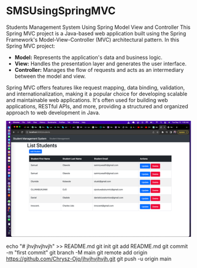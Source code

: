 # SMSUsingSpringMVC
Students Management System Using Spring Model View and Controller
This Spring MVC project is a Java-based web application built using the Spring Framework's Model-View-Controller (MVC) architectural pattern. In this Spring MVC project:

- **Model:** Represents the application's data and business logic.
- **View:** Handles the presentation layer and generates the user interface.
- **Controller:** Manages the flow of requests and acts as an intermediary between the model and view.

Spring MVC offers features like request mapping, data binding, validation, and internationalization, making it a popular choice for developing scalable and maintainable web applications. It's often used for building web applications, RESTful APIs, and more, providing a structured and organized approach to web development in Java.

<img src="https://github.com/Chrysz-Ojo/SMSUsingSpringMVC/blob/main/SMSUsingSpringMVC/Screen%20Shot%202023-09-12%20at%201.56.06%20AM.png"/>


echo "# jhvjhvjhvjh" >> README.md
git init
git add README.md
git commit -m "first commit"
git branch -M main
git remote add origin https://github.com/Chrysz-Ojo/jhvjhvjhvjh.git
git push -u origin main
